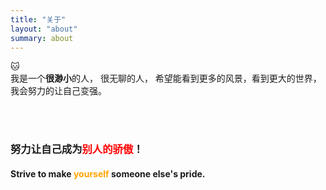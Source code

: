 ```yaml
---
title: "关于"
layout: "about"
summary: about
---
```


🐱 <br>
我是一个**很渺小**的人，
        很无聊的人，
            希望能看到更多的风景，看到更大的世界，我会努力的让自己变强。

<br>

<br>


###        努力让自己成为<font color='red'>别人的骄傲</font>！
####            Strive to make<font color='orange'> yourself</font> someone else's pride.